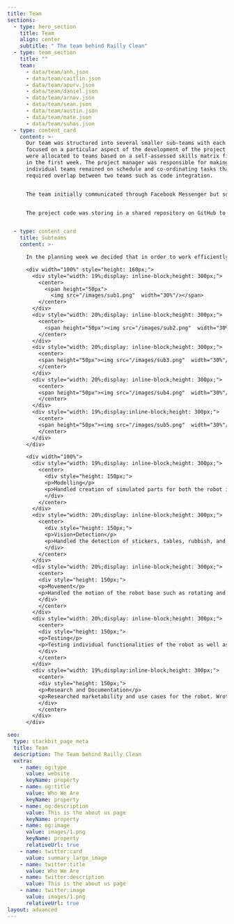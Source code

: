 ```yaml
---
title: Team
sections:
  - type: hero_section
    title: Team
    align: center
    subtitle: " The team behind Railly Clean"
  - type: team_section
    title: ""
    team:
      - data/team/anh.json
      - data/team/caitlin.json
      - data/team/apurv.json
      - data/team/daniel.json
      - data/team/arnav.json
      - data/team/sean.json
      - data/team/austin.json
      - data/team/mate.json
      - data/team/suhas.json
  - type: content_card
    content: >-
      Our team was structured into several smaller sub-teams with each on
      focused on a particular aspect of the development of the project. Members
      were allocated to teams based on a self-assessed skills matrix filled out
      in the first week. The project manager was responsible for making sure
      individual teams remained on schedule and co-ordinating tasks that
      required overlap between two teams such as code integration.


      The team initially communicated through Facebook Messenger but soon moved to Discord to allow independent communication between sub-teams to focus on their area of development, while at the same time allowing collaboration between teams to maximise cohesion and awareness of progress. This flexible approach allowed team members to stay focused on their own tasks or collaborate with another team as necessary. Throughout the development the team had two whole team meetings a week as well as smaller meetings between groups.


      The project code was storing in a shared repository on GitHub to allow the entire team access. Version control was implemeted through Git and GitHub, using GitHub’s project management features to keep track of how the project was progressing. Demo reports were created using Overleaf, enabling instant visual feedback of layout and the ability for the team to add comments and feedback.


  - type: content_card
    title: Subteams
    content: >-

      In the planning week we decided that in order to work efficiently we would split into Subteams with team allocations based on individual skills

      <div width="100%" style="height: 160px;">
        <div style="width: 19%;display: inline-block;height: 300px;">
          <center>
            <span height="50px">
              <img src="/images/sub1.png"  width="30%"/></span>
          </center>
        </div>
        <div style="width: 20%;display: inline-block;height: 300px;">
          <center>
            <span height="50px"><img src="/images/sub2.png"  width="30%"/></span>
          </center>
        </div>
        <div style="width: 20%;display: inline-block;height: 300px;">
          <center>
          <span height="50px"><img src="/images/sub3.png"  width="30%"/></span>
          </center>
        </div>
        <div style="width: 20%;display: inline-block;height: 300px;">
          <center>
          <span height="50px"><img src="/images/sub4.png"  width="30%"/></span>
          </center>
        </div>
        <div style="width: 19%;display:inline-block;height: 300px;">
          <center>
          <span height="50px"><img src="/images/sub5.png"  width="30%"/></span>
          </center>
        </div>
      </div>

      <div width="100%">
        <div style="width: 19%;display: inline-block;height: 300px;">
          <center>
            <div style="height: 150px;">
            <p>Modelling</p>
            <p>Handled creation of simulated parts for both the robot itself and the train environment</p>
            </div>
          </center>
        </div>
        <div style="width: 20%;display: inline-block;height: 300px;">
          <center>
            <div style="height: 150px;">
            <p>Vision+Detection</p>
            <p>Handled the detection of stickers, tables, rubbish, and obstacles, allowing the robot to understand its environment</p>
            </div>
          </center>
        </div>
        <div style="width: 20%;display: inline-block;height: 300px;">
          <center>
          <div style="height: 150px;">
          <p>Movement</p>
          <p>Handled the motion of the robot base such as rotating and moving set distances</p>
          </div>
          </center>
        </div>
        <div style="width: 20%;display: inline-block;height: 300px;">
          <center>
          <div style="height: 150px;">
          <p>Testing</p>
          <p>Testing individual functionalities of the robot as well as full system tests</p>
          </div>
          </center>
        </div>
        <div style="width: 19%;display:inline-block;height: 300px;">
          <center>
          <div style="height: 150px;">
          <p>Research and Documentation</p>
          <p>Researched marketability and use cases for the robot. Wrote the documentation for the robot and created Demo videos</p>
          </div>
          </center>
        </div>
      </div>

seo:
  type: stackbit_page_meta
  title: Team
  description: The Team behind Railly Clean
  extra:
    - name: og:type
      value: website
      keyName: property
    - name: og:title
      value: Who We Are
      keyName: property
    - name: og:description
      value: This is the about us page
      keyName: property
    - name: og:image
      value: images/1.png
      keyName: property
      relativeUrl: true
    - name: twitter:card
      value: summary_large_image
    - name: twitter:title
      value: Who We Are
    - name: twitter:description
      value: This is the about us page
    - name: twitter:image
      value: images/1.png
      relativeUrl: true
layout: advanced
---
```

